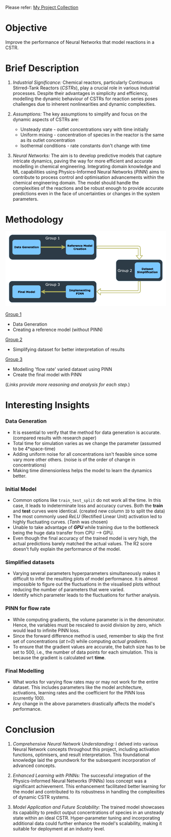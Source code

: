 Please refer: [My Project Collection](https://github.com/AswinBalamurugan/Machine_Learning_Projects/blob/main/README.md)

# Objective
Improve the performance of Neural Networks that model reactions in a CSTR.

# Brief Description
1. *Industrial Significance:*
   Chemical reactors, particularly Continuous Stirred-Tank Reactors (_CSTRs_), play a crucial role in various industrial processes. Despite their advantages in simplicity and efficiency, modelling the dynamic behaviour of CSTRs for reaction series poses challenges due to inherent nonlinearities and dynamic complexities.

2. *Assumptions:*
   The key assumptions to simplify and focus on the dynamic aspects of CSTRs are:
   * Unsteady state - outlet concentrations vary with time initially
   * Uniform mixing - concentration of species in the reactor is the same as its outlet concentration
   * Isothermal conditions - rate constants don't change with time

4. *Neural Networks:*
   The aim is to develop predictive models that capture intricate dynamics, paving the way for more efficient and accurate modelling in chemical engineering. Integrating domain knowledge and ML capabilities using Physics-Informed Neural Networks (_PINN_) aims to contribute to process control and optimisation advancements within the chemical engineering domain. The model should handle the complexities of the reactions and be robust enough to provide accurate predictions even in the face of uncertainties or changes in the system parameters.

# Methodology

![Different Stages of the Project](https://github.com/AswinBalamurugan/PINN-CSTR/blob/main/images/pinn_cstrdrawio.png)

[Group 1](https://github.com/AswinBalamurugan/PINN-CSTR/tree/main/Data%20generation%20and%20Inital%20model)
   * Data Generation
   * Creating a reference model (without PINN) 

[Group 2](https://github.com/AswinBalamurugan/PINN-CSTR/tree/main/Simplify%20modelling)
   * Simplifying dataset for better interpretation of results

[Group 3](https://github.com/AswinBalamurugan/PINN-CSTR/tree/main/PINN%20for%20flow%20rate%20and%20final%20model)
   * Modelling 'flow rate' varied dataset using PINN
   * Create the final model with PINN

(_Links provide more reasoning and analysis for each step._)

# Interesting Insights
### Data Generation
* It is essential to verify that the method for data generation is accurate. (compared results with research paper)
* Total time for simulation varies as we change the parameter (assumed to be 4*space-time)
* Adding uniform noise for all concentrations isn't feasible since some vary more other others. (noise is of the order of change in concentrations)
* Making time dimensionless helps the model to learn the dynamics better.

### Initial Model
* Common options like `train_test_split` do not work all the time. In this case, it leads to indeterminate loss and accuracy curves. Both the **train** and **test** curves were identical. (created new column `ID` to split the data)
* The most commonly used _ReLU_ (Rectified Linear Unit) activation led to highly fluctuating curves. (_Tanh_ was chosen)
* Unable to take advantage of _**GPU**_ while training due to the bottleneck being the huge data transfer from CPU --> GPU.
* Even though the final accuracy of the trained model is very high, the actual predictions barely matched the actual values. The R2 score doesn't fully explain the performance of the model.

### Simplified datasets
* Varying several parameters hyperparameters simultaneously makes it difficult to infer the resulting plots of model performance. It is almost impossible to figure out the fluctuations in the visualised plots without reducing the number of parameters that were varied.
* Identify which parameter leads to the fluctuations for further analysis.

### PINN for flow rate
* While computing gradients, the volume parameter is in the denominator. Hence, the variables must be rescaled to avoid division by zero, which would lead to infinite PINN loss.
* Since the forward difference method is used, remember to skip the first set of concentrations (_at t=0_) while computing _actual gradients_.
* To ensure that the gradient values are accurate, the batch size has to be set to 500, i.e., the number of data points for each simulation. This is because the gradient is calculated wrt **time**.

### Final Modelling
* What works for varying flow rates may or may not work for the entire dataset. This includes parameters like the model architecture, activations, learning rates and the coefficient for the PINN loss (currently 100).
* Any change in the above parameters drastically affects the model's performance.

# Conclusion
1. *Comprehensive Neural Network Understanding:*
   I delved into various Neural Network concepts throughout this project, including activation functions, optimisers, and result interpretation. This foundational knowledge laid the groundwork for the subsequent incorporation of advanced concepts.

2. *Enhanced Learning with PINNs:*
   The successful integration of the Physics-Informed Neural Networks (PINNs) loss concept was a significant achievement. This enhancement facilitated better learning for the model and contributed to its robustness in handling the complexities of dynamic CSTR systems.

3. *Model Application and Future Scalability:*
   The trained model showcases its capability to predict output concentrations of species in an unsteady state within an ideal CSTR. Hyper-parameter tuning and incorporating additional data could further enhance the model's scalability, making it suitable for deployment at an industry level.





